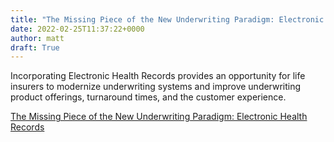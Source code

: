 ```yaml
---
title: "The Missing Piece of the New Underwriting Paradigm: Electronic Health Records"
date: 2022-02-25T11:37:22+0000
author: matt
draft: True
---
```

Incorporating Electronic Health Records provides an opportunity for life insurers to modernize underwriting systems and improve underwriting product offerings, turnaround times, and the customer experience.
 

[ The Missing Piece of the New Underwriting Paradigm: Electronic Health Records ]( https://www.munichre.com/us-life/en/perspectives/underwriting/missing-piece-new-underwriting-paradigm-ehrs.html )
